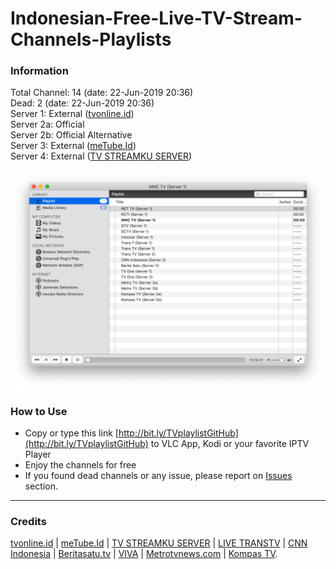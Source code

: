 # Indonesian-Free-Live-TV-Stream-Channels-Playlists
### Information
Total Channel: 14 (date: 22-Jun-2019 20:36)<br>
Dead: 2  (date: 22-Jun-2019 20:36)<br>
Server 1: External ([tvonline.id](http://www.tvonline.id))<br>
Server 2a: Official<br>
Server 2b: Official Alternative<br>
Server 3: External ([meTube.Id](https://www.metube.id/live/ANTV))<br>
Server 4: External ([TV STREAMKU SERVER](https://tvstreamku.com/))

<img src="/img/screenshot.png?raw=true" alt="Playlists Screenshot on VLC App" align="center">

### How to Use
- Copy or type this link [http://bit.ly/TVplaylistGitHub](http://bit.ly/TVplaylistGitHub) to VLC App, Kodi or your favorite IPTV Player
- Enjoy the channels for free
- If you found dead channels or any issue, please report on [Issues](https://github.com/muhrizki1996/Indonesian-Free-Live-Stream-TV-Channels-Playlists/issues) section.

--------------------------------------------------------------------------------------------

### Credits
[tvonline.id](http://www.tvonline.id) | [meTube.Id](https://www.metube.id/live/) | [TV STREAMKU SERVER](https://tvstreamku.com/) | [LIVE TRANSTV](https://www.transtv.co.id/live) | [CNN Indonesia](https://www.cnnindonesia.com/tv) | [Beritasatu.tv](http://www.beritasatu.tv/streaming/) | [VIVA](https://www.viva.co.id/tvone/live) | [Metrotvnews.com](https://www.metrotvnews.com/live) | [Kompas TV](https://www.kompas.tv/live).